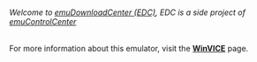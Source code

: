 ###### Welcome to [emuDownloadCenter (EDC)](https://github.com/PhoenixInteractiveNL/emuDownloadCenter/wiki/), EDC is a side project of [emuControlCenter](https://github.com/PhoenixInteractiveNL/emuControlCenter/wiki/)

For more information about this emulator, visit the [**WinVICE**](https://github.com/PhoenixInteractiveNL/emuDownloadCenter/wiki/Emulator-winvice#menu) page.
